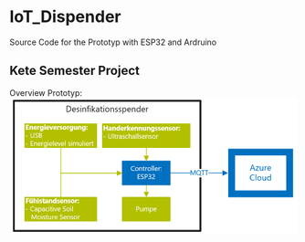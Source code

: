 # IoT_Dispender
Source Code for the Prototyp with ESP32 and Ardruino
## Kete Semester Project 
Overview Prototyp:
![Overview](./Overview.PNG)
